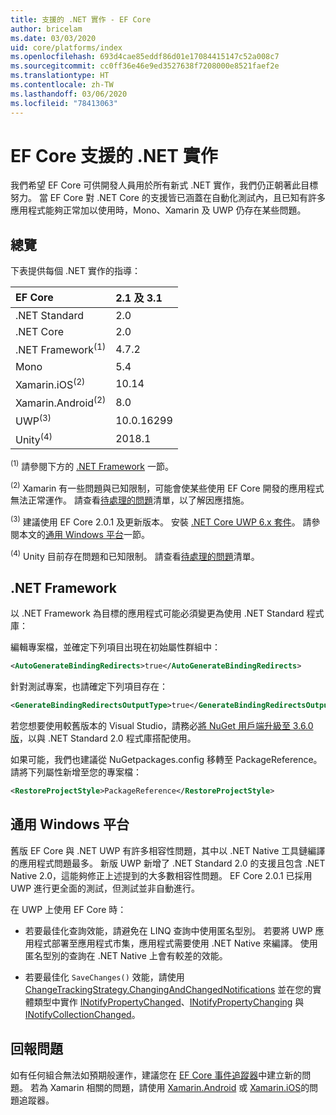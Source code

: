 ```yaml
---
title: 支援的 .NET 實作 - EF Core
author: bricelam
ms.date: 03/03/2020
uid: core/platforms/index
ms.openlocfilehash: 693d4cae85eddf86d01e17084415147c52a008c7
ms.sourcegitcommit: cc0ff36e46e9ed3527638f7208000e8521faef2e
ms.translationtype: HT
ms.contentlocale: zh-TW
ms.lasthandoff: 03/06/2020
ms.locfileid: "78413063"
---
```

# <a name="net-implementations-supported-by-ef-core"></a>EF Core 支援的 .NET 實作

我們希望 EF Core 可供開發人員用於所有新式 .NET 實作，我們仍正朝著此目標努力。 當 EF Core 對 .NET Core 的支援皆已涵蓋在自動化測試內，且已知有許多應用程式能夠正常加以使用時，Mono、Xamarin 及 UWP 仍存在某些問題。

## <a name="overview"></a>總覽

下表提供每個 .NET 實作的指導：

| EF Core                       | 2.1 及 3.1 |
|:------------------------------|:------------|
| .NET Standard                 | 2.0         |
| .NET Core                     | 2.0         |
| .NET Framework<sup>(1)</sup>  | 4.7.2       |
| Mono                          | 5.4         |
| Xamarin.iOS<sup>(2)</sup>     | 10.14       |
| Xamarin.Android<sup>(2)</sup> | 8.0         |
| UWP<sup>(3)</sup>             | 10.0.16299  |
| Unity<sup>(4)</sup>           | 2018.1      |

<sup>(1)</sup> 請參閱下方的 [.NET Framework](#net-framework) 一節。

<sup>(2)</sup> Xamarin 有一些問題與已知限制，可能會使某些使用 EF Core 開發的應用程式無法正常運作。 請查看[待處理的問題](https://github.com/aspnet/entityframeworkCore/issues?q=is%3Aopen+is%3Aissue+label%3Aarea-xamarin)清單，以了解因應措施。

<sup>(3)</sup> 建議使用 EF Core 2.0.1 及更新版本。 安裝 [.NET Core UWP 6.x 套件](https://www.nuget.org/packages/Microsoft.NETCore.UniversalWindowsPlatform/)。 請參閱本文的[通用 Windows 平台](#universal-windows-platform)一節。

<sup>(4)</sup> Unity 目前存在問題和已知限制。 請查看[待處理的問題](https://github.com/aspnet/entityframeworkCore/issues?q=is%3Aopen+is%3Aissue+label%3Aarea-unity)清單。

## <a name="net-framework"></a>.NET Framework

以 .NET Framework 為目標的應用程式可能必須變更為使用 .NET Standard 程式庫：

編輯專案檔，並確定下列項目出現在初始屬性群組中：

``` xml
<AutoGenerateBindingRedirects>true</AutoGenerateBindingRedirects>
```

針對測試專案，也請確定下列項目存在：

``` xml
<GenerateBindingRedirectsOutputType>true</GenerateBindingRedirectsOutputType>
```

若您想要使用較舊版本的 Visual Studio，請務必[將 NuGet 用戶端升級至 3.6.0 版](https://www.nuget.org/downloads)，以與 .NET Standard 2.0 程式庫搭配使用。

如果可能，我們也建議從 NuGetpackages.config 移轉至 PackageReference。 請將下列屬性新增至您的專案檔：

``` xml
<RestoreProjectStyle>PackageReference</RestoreProjectStyle>
```

## <a name="universal-windows-platform"></a>通用 Windows 平台

舊版 EF Core 與 .NET UWP 有許多相容性問題，其中以 .NET Native 工具鏈編譯的應用程式問題最多。 新版 UWP 新增了 .NET Standard 2.0 的支援且包含 .NET Native 2.0，這能夠修正上述提到的大多數相容性問題。 EF Core 2.0.1 已採用 UWP 進行更全面的測試，但測試並非自動進行。

在 UWP 上使用 EF Core 時：

* 若要最佳化查詢效能，請避免在 LINQ 查詢中使用匿名型別。 若要將 UWP 應用程式部署至應用程式市集，應用程式需要使用 .NET Native 來編譯。 使用匿名型別的查詢在 .NET Native 上會有較差的效能。

* 若要最佳化 `SaveChanges()` 效能，請使用 [ChangeTrackingStrategy.ChangingAndChangedNotifications](/dotnet/api/microsoft.entityframeworkcore.changetrackingstrategy) 並在您的實體類型中實作 [INotifyPropertyChanged](https://msdn.microsoft.com/library/system.componentmodel.inotifypropertychanged.aspx)、[INotifyPropertyChanging](https://msdn.microsoft.com/library/system.componentmodel.inotifypropertychanging.aspx) 與 [INotifyCollectionChanged](https://msdn.microsoft.com/library/system.collections.specialized.inotifycollectionchanged.aspx)。

## <a name="report-issues"></a>回報問題

如有任何組合無法如預期般運作，建議您在 [EF Core 事件追蹤器](https://github.com/aspnet/entityframeworkcore/issues/new)中建立新的問題。 若為 Xamarin 相關的問題，請使用 [Xamarin.Android](https://github.com/xamarin/xamarin-android/issues/new) 或 [Xamarin.iOS](https://github.com/xamarin/xamarin-macios/issues/new)的問題追蹤器。
